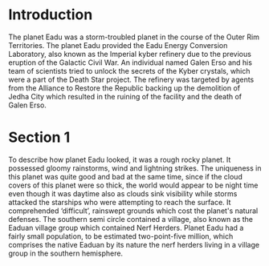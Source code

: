 # Introduction

The planet Eadu was a storm-troubled planet in the course of the Outer Rim Territories.
The planet Eadu provided the Eadu Energy Conversion Laboratory, also known as the Imperial kyber refinery due to the previous eruption of the Galactic Civil War.
An individual named Galen Erso and his team of scientists tried to unlock the secrets of the Kyber crystals, which were a part of the Death Star project.
The refinery was targeted by agents from the Alliance to Restore the Republic backing up the demolition of Jedha City which resulted in the ruining of the facility and the death of Galen Erso.

# Section 1

To describe how planet Eadu looked, it was a rough rocky planet.
It possessed gloomy rainstorms, wind and lightning strikes.
The uniqueness in this planet was quite good and bad at the same time, since if the cloud covers of this planet were so thick, the world would appear to be night time even though it was daytime also as clouds sink visibility while storms attacked the starships who were attempting to reach the surface.
It comprehended ‘difficult’, rainswept grounds which cost the planet's natural defenses.
The southern semi circle contained a village, also known as the Eaduan village group which contained Nerf Herders.
Planet Eadu had a fairly small population, to be estimated two-point-five million, which comprises the native Eaduan by its nature the nerf herders living in a village group in the southern hemisphere.
